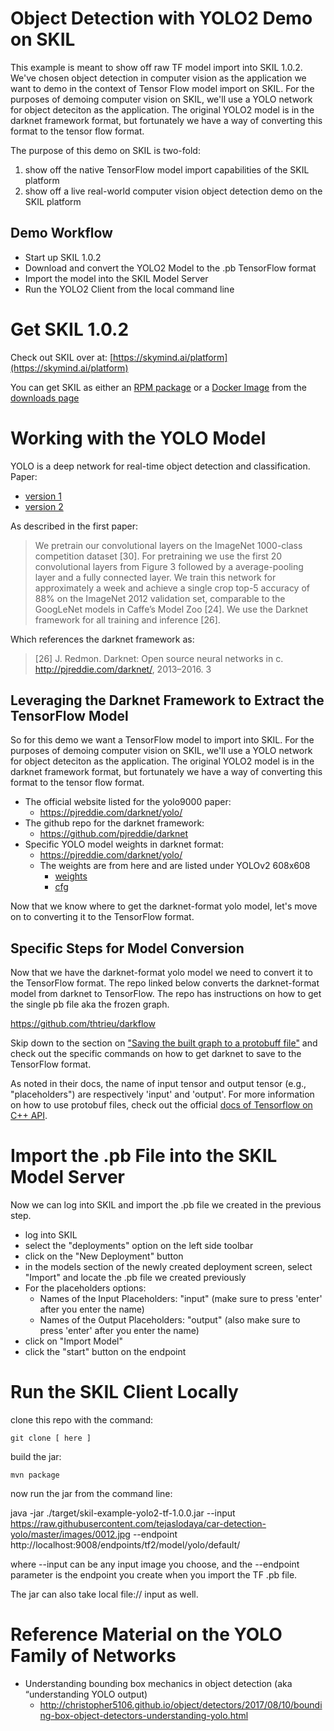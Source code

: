 # Object Detection with YOLO2 Demo on SKIL

This example is meant to show off raw TF model import into SKIL 1.0.2. We've chosen object detection in computer vision as the application we want to demo in the context of Tensor Flow model import on SKIL. For the purposes of demoing computer vision on SKIL, we'll use a YOLO network for object deteciton as the application. The original YOLO2 model is in the darknet framework format, but fortunately we have a way of converting this format to the tensor flow format.

The purpose of this demo on SKIL is two-fold:
1. show off the native TensorFlow model import capabilities of the SKIL platform
2. show off a live real-world computer vision object detection demo on the SKIL platform


## Demo Workflow
* Start up SKIL 1.0.2
* Download and convert the YOLO2 Model to the .pb TensorFlow format
* Import the model into the SKIL Model Server
* Run the YOLO2 Client from the local command line

# Get SKIL 1.0.2

Check out SKIL over at: [https://skymind.ai/platform](https://skymind.ai/platform)

You can get SKIL as either an [RPM package](https://docs.skymind.ai/v1.0.2/docs/packages) or a [Docker Image](https://docs.skymind.ai/v1.0.2/docs/docker-image) from the [downloads page](https://docs.skymind.ai/v1.0.2/docs/download)




# Working with the YOLO Model

YOLO is a deep network for real-time object detection and classification. 
Paper: 
* [version 1](https://arxiv.org/pdf/1506.02640.pdf)
* [version 2](https://arxiv.org/pdf/1612.08242.pdf)

As described in the first paper:

> We pretrain our convolutional layers on the ImageNet
> 1000-class competition dataset [30]. For pretraining we use
> the first 20 convolutional layers from Figure 3 followed by a
> average-pooling layer and a fully connected layer. We train
> this network for approximately a week and achieve a single
> crop top-5 accuracy of 88% on the ImageNet 2012 validation
> set, comparable to the GoogLeNet models in Caffe’s
> Model Zoo [24]. We use the Darknet framework for all
> training and inference [26].

Which references the darknet framework as:

> [26] J. Redmon. Darknet: Open source neural networks in c.
> http://pjreddie.com/darknet/, 2013–2016. 3


## Leveraging the Darknet Framework to Extract the TensorFlow Model

So for this demo we want a TensorFlow model to import into SKIL. For the purposes of demoing computer vision on SKIL, we'll use a YOLO network for object deteciton as the application. The original YOLO2 model is in the darknet framework format, but fortunately we have a way of converting this format to the tensor flow format.

* The official website listed for the yolo9000 paper:
   * https://pjreddie.com/darknet/yolo/
* The github repo for the darknet framework:
   * https://github.com/pjreddie/darknet
* Specific YOLO model weights in darknet format:
   * https://pjreddie.com/darknet/yolo/
   * The weights are from here and are listed under YOLOv2 608x608
      * [weights](https://pjreddie.com/media/files/yolo.weights)
      * [cfg](https://github.com/pjreddie/darknet/blob/master/cfg/yolo.cfg)

Now that we know where to get the darknet-format yolo model, let's move on to converting it to the TensorFlow format.

## Specific Steps for Model Conversion

Now that we have the darknet-format yolo model we need to convert it to the TensorFlow format. The repo linked below converts the darknet-format model from darknet to TensorFlow. The repo has instructions on how to get the single pb file aka the frozen graph.

https://github.com/thtrieu/darkflow

Skip down to the section on ["Saving the built graph to a protobuff file"](https://github.com/thtrieu/darkflow#save-the-built-graph-to-a-protobuf-file-pb) and check out the specific commands on how to get darknet to save to the TensorFlow format.

As noted in their docs, the name of input tensor and output tensor (e.g., "placeholders") are respectively 'input' and 'output'. For more information on how to use protobuf files, check out the official [docs of Tensorflow on C++ API](https://www.tensorflow.org/api_docs/cc/). 


# Import the .pb File into the SKIL Model Server

Now we can log into SKIL and import the .pb file we created in the previous step.

* log into SKIL
* select the "deployments" option on the left side toolbar
* click on the "New Deployment" button
* in the models section of the newly created deployment screen, select "Import" and locate the .pb file we created previously
* For the placeholders options:
   * Names of the Input Placeholders: "input" (make sure to press 'enter' after you enter the name)
   * Names of the Output Placeholders: "output" (also make sure to press 'enter' after you enter the name)
* click on "Import Model" 
* click the "start" button on the endpoint


# Run the SKIL Client Locally

clone this repo with the command:
```
git clone [ here ]
```
build the jar:
```
mvn package
```
now run the jar from the command line:

java -jar ./target/skil-example-yolo2-tf-1.0.0.jar --input https://raw.githubusercontent.com/tejaslodaya/car-detection-yolo/master/images/0012.jpg --endpoint http://localhost:9008/endpoints/tf2/model/yolo/default/

where --input can be any input image you choose, and the --endpoint parameter is the endpoint you create when you import the TF .pb file.

The jar can also take local file:// input as well.

# Reference Material on the YOLO Family of Networks

* Understanding bounding box mechanics in object detection (aka “understanding YOLO output)
   * http://christopher5106.github.io/object/detectors/2017/08/10/bounding-box-object-detectors-understanding-yolo.html


